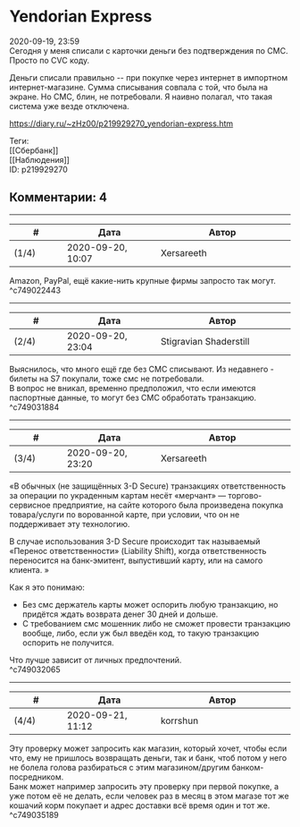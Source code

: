 Yendorian Express
=================

  
2020-09-19, 23:59  
 Сегодня у меня списали с карточки деньги без подтверждения по СМС. Просто по CVC коду.   
   
 Деньги списали правильно -- при покупке через интернет в импортном интернет-магазине. Сумма списывания совпала с той, что была на экране. Но СМС, блин, не потребовали. Я наивно полагал, что такая система уже везде отключена.   
  
<https://diary.ru/~zHz00/p219929270_yendorian-express.htm>  
  
Теги:  
[[Сбербанк]]  
[[Наблюдения]]  
ID: p219929270  


Комментарии: 4
--------------

  


---



|         #         |              Дата              |                     Автор                     |           ID           |
| --- | --- | --- | --- |
| (1/4) | 2020-09-20, 10:07 | Xersareeth | c749022443 |

  
 Amazon, PayPal, ещё какие-нить крупные фирмы запросто так могут.   
 ^c749022443

---



|         #         |              Дата              |                     Автор                     |           ID           |
| --- | --- | --- | --- |
| (2/4) | 2020-09-20, 23:04 | Stigravian Shaderstill | c749031884 |

  
 Выяснилось, что много ещё где без СМС списывают. Из недавнего - билеты на S7 покупали, тоже смс не потребовали.   
 В вопрос не вникал, временно предположил, что если имеются паспортные данные, то могут без СМС обработать транзакцию.   
 ^c749031884

---



|         #         |              Дата              |                     Автор                     |           ID           |
| --- | --- | --- | --- |
| (3/4) | 2020-09-20, 23:20 | Xersareeth | c749032065 |

  
 «В обычных (не защищённых 3-D Secure) транзакциях ответственность за операции по украденным картам несёт «мерчант» — торгово-сервисное предприятие, на сайте которого была произведена покупка товара/услуги по ворованной карте, при условии, что он не поддерживает эту технологию.   
   
 В случае использования 3-D Secure происходит так называемый «Перенос ответственности» (Liability Shift), когда ответственность переносится на банк-эмитент, выпустивший карту, или на самого клиента. »   
   
 Как я это понимаю:   
 - Без смс держатель карты может оспорить любую транзакцию, но придётся ждать возврата денег 30 дней и дольше.   
 - С требованием смс мошенник либо не сможет провести транзакцию вообще, либо, если уж был введён код, то такую транзакцию оспорить не получится.   
   
 Что лучше зависит от личных предпочтений.   
 ^c749032065

---



|         #         |              Дата              |                     Автор                     |           ID           |
| --- | --- | --- | --- |
| (4/4) | 2020-09-21, 11:12 | korrshun | c749035189 |

  
 Эту проверку может запросить как магазин, который хочет, чтобы если что, ему не пришлось возвращать деньги, так и банк, чтоб потом у него не болела голова разбираться с этим магазином/другим банком-посредником.   
 Банк может например запросить эту проверку при первой покупке, а уже потом её не делать, если человек раз в месяц в этом магазе тот же кошачий корм покупает и адрес доставки всё время один и тот же.   
 ^c749035189